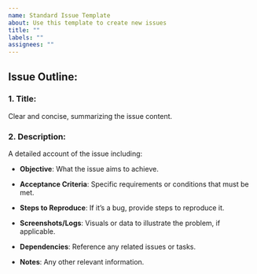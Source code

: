 ```yaml
---
name: Standard Issue Template
about: Use this template to create new issues
title: ""
labels: ""
assignees: ""
---
```


## Issue Outline:

### 1. Title:
Clear and concise, summarizing the issue content.

### 2. Description:
A detailed account of the issue including:

- **Objective**: What the issue aims to achieve.

- **Acceptance Criteria**: Specific requirements or conditions that must be met.

- **Steps to Reproduce**: If it’s a bug, provide steps to reproduce it.

- **Screenshots/Logs**: Visuals or data to illustrate the problem, if applicable.

- **Dependencies**: Reference any related issues or tasks.

- **Notes**: Any other relevant information.
